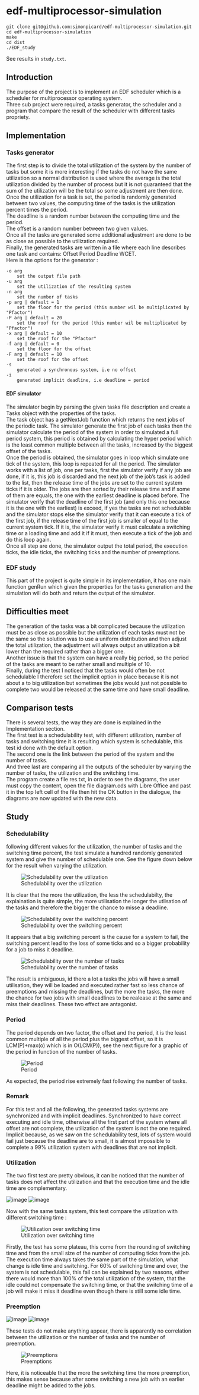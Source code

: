 # edf-multiprocessor-simulation

```
git clone git@github.com:simonpicard/edf-multiprocessor-simulation.git
cd edf-multiprocessor-simulation
make
cd dist
./EDF_study
```

See results in `study.txt`.

## Introduction

The purpose of the project is to implement an EDF scheduler which is a
scheduler for multiprocessor operating system.  
Three sub project were required, a tasks generator, the scheduler and a
program that compare the result of the scheduler with different tasks
propriety.

## Implementation

### Tasks generator

The first step is to divide the total utilization of the system by the
number of tasks but some it is more interesting if the tasks do not have
the same utilization so a normal distribution is used where the average
is the total utilization divided by the number of process but it is not
guaranteed that the sum of the utilization will be the total so some
adjustment are then done.  
Once the utilization for a task is set, the period is randomly generated
between two values, the computing time of the tasks is the utilization
percent times the period.  
The deadline is a random number between the computing time and the
period.  
The offset is a random number between two given values.  
Once all the tasks are generated some additional adjustment are done to
be as close as possible to the utilization required.  
Finally, the generated tasks are written in a file where each line
describes one task and contains: Offset Period Deadline WCET.  
Here is the options for the generator :

    -o arg
        set the output file path
    -u arg
        set the utilization of the resulting system
    -n arg
        set the number of tasks
    -p arg | default = 1
        set the floor for the period (this number wil be multiplicated by "Pfactor")
    -P arg | default = 20
        set the roof for the period (this number wil be multiplicated by "Pfactor")
    -x arg | default = 10
        set the roof for the "Pfactor"
    -f arg | default = 0
        set the floor for the offset
    -F arg | default = 10
        set the roof for the offset
    -s
        generated a synchronous system, i.e no offset
    -i
        generated implicit deadline, i.e deadline = period

#### EDF simulator

The simulator begin by parsing the given tasks file description and
create a Tasks object with the properties of the tasks.  
The task object has a getNextJob function which returns the next jobs of
the periodic task. The simulator generate the first job of each tasks
then the simulator calculate the period of the system in order to
simulated a full period system, this period is obtained by calculating
the hyper period which is the least common multiple between all the
tasks, increased by the biggest offset of the tasks.  
Once the period is obtained, the simulator goes in loop which simulate
one tick of the system, this loop is repeated for all the period. The
simulator works with a list of job, one per tasks, first the simulator
verify if any job are done, if it is, this job is discarded and the next
job of the job’s task is added to the list, then the release time of the
jobs are set to the current system ticks if it is older. The jobs are
then sorted by their release time and if some of them are equals, the
one with the earliest deadline is placed before. The simulator verify
that the deadline of the first job (and only this one because it is the
one with the earliest) is exceed, if yes the tasks are not schedulable
and the simulator stops else the simulator verify that it can execute a
tick of the first job, if the release time of the first job is smaller
of equal to the current system tick. If it is, the simulator verify it
must calculate a switching time or a loading time and add it if it must,
then execute a tick of the job and do this loop again.  
Once all step are done, the simulator output the total period, the
execution ticks, the idle ticks, the switching ticks and the number of
preemptions.

### EDF study

This part of the project is quite simple in its implementation, it has
one main function genRun which given the properties for the tasks
generation and the simulation will do both and return the output of the
simulator.

## Difficulties meet

The generation of the tasks was a bit complicated because the
utilization must be as close as possible but the utilization of each
tasks must not be the same so the solution was to use a uniform
distribution and then adjust the total utilization, the adjustment will
always output an utilization a bit lower than the required rather than a
bigger one.  
Another issue is that the system can have a really big period, so the
period of the tasks are meant to be rather small and multiple of 10.  
Finally, during the test I noticed that the tasks would often be not
schedulable I therefore set the implicit option in place because it is
not about a to big utilization but sometimes the jobs would just not
possible to complete two would be released at the same time and have
small deadline.

## Comparison tests

There is several tests, the way they are done is explained in the
Implementation section.  
The first test is a schedulability test, with different utilization,
number of tasks and switching time it is resulting which system is
schedulable, this test id done with the default option.  
The second one is the link between the period of the system and the
number of tasks.  
And three last are comparing all the outputs of the scheduler by varying
the number of tasks, the utilization and the switching time.  
The program create a file res.txt, in order to see the diagrams, the
user must copy the content, open the file diagram.ods with Libre Office
and past it in the top left cell of the file then hit the OK button in
the dialogue, the diagrams are now updated with the new data.

## Study

### Schedulability

following different values for the utilization, the number of tasks and
the switching time percent, the test simulate a hundred randomly
generated system and give the number of schedulable one. See the figure
down below for the result when varying the utilization.  

<div class="center">

<figure>
<img src="doc/schedU.png" id="sched" alt="Schedulability over the utilization" />
<figcaption aria-hidden="true">Schedulability over the utilization</figcaption>
</figure>

</div>


It is clear that the more the utilization, the less the schedulabilty,
the explaination is quite simple, the more utilisation the longer the
utlisation of the tasks and therefore the bigger the chance to misse a
deadline.

<div class="center">

<figure>
<img src="doc/schedI.png" id="sched" alt="Schedulability over the switching percent" />
<figcaption aria-hidden="true">Schedulability over the switching percent</figcaption>
</figure>

</div>


It appears that a big switching percent is the cause for a system to
fail, the switching percent lead to the loss of some ticks and so a
bigger probability for a job to miss it deadline.

<div class="center">

<figure>
<img src="doc/schedN.png" id="sched" alt="Schedulability over the number of tasks" />
<figcaption aria-hidden="true">Schedulability over the number of tasks</figcaption>
</figure>

</div>


The result is ambiguous, id there a lot a tasks the jobs will have a
small utilisation, they will be loaded and executed rather fast so less
chance of preemptions and missing the deadlines, but the more the tasks,
the more the chance for two jobs with small deadlines to be realease at
the same and miss their deadlines. These two effect are antagonist.

### Period

The period depends on two factor, the offset and the period, it is the
least common multiple of all the period plus the biggest offset, so it
is LCM(P)+max(o) which is in O(LCM(P)), see the next figure for a
graphic of the period in function of the number of tasks.  

<div class="center">

<figure>
<img src="doc/periodtasks.png" id="period" alt="Period" />
<figcaption aria-hidden="true">Period</figcaption>
</figure>

</div>


As expected, the period rise extremely fast following the number of
tasks.

### Remark

For this test and all the following, the generated tasks systems are
synchronized and with implicit deadlines. Synchronized to have correct
executing and idle time, otherwise all the first part of the system
where all offset are not complete, the utilization of the system is not
the one required. Implicit because, as we saw on the schedulability
test, lots of system would fail just because the deadline are to small,
it is almost impossible to complete a 99% utilization system with
deadlines that are not implicit.

### Utilization

The two first test are pretty obvious, it can be noticed that the number
of tasks does not affect the utilization and that the execution time and
the idle time are complementary.

<div class="center">

![image](doc/nbtaskstime.png) ![image](doc/utilisationtime.png)

</div>


Now with the same tasks system, this test compare the utilization with
different switching time :

<div class="center">

<figure>
<img src="doc/switchingtime.png" id="us" alt="Utilization over switching time" />
<figcaption aria-hidden="true">Utilization over switching time</figcaption>
</figure>

</div>


Firstly, the test has some plateau, this come from the rounding of
switching time and from the small size of the number of computing ticks
from the job. The execution time always takes the same part of the
simulation, what change is idle time and switching. For 60% of switching
time and over, the system is not schedulable, this fail can be explained
by two reasons, either there would more than 100% of the total
utilization of the system, that the idle could not compensate the
switching time, or that the switching time of a job will make it miss it
deadline even though there is still some idle time.

### Preemption

<div class="center">

![image](doc/nbtaskspreemption.png) ![image](doc/utilisationpreemption.png)

</div>


These tests do not make anything appear, there is apparently no
correlation between the utilization or the number of tasks and the
number of preemption.

<div class="center">

<figure>
<img src="doc/switchingpreemption.png" id="p" alt="Preemptions" />
<figcaption aria-hidden="true">Preemptions</figcaption>
</figure>

</div>


Here, it is noticeable that the more the switching time the more
preemption, this makes sense because after some switching a new job with
an earlier deadline might be added to the jobs.
